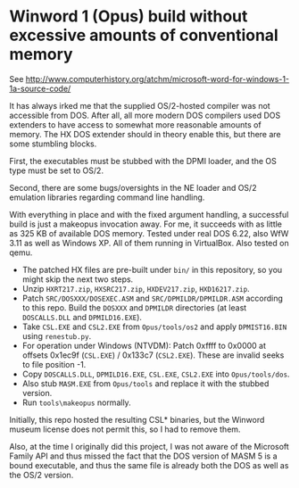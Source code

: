 # Winword 1 (Opus) build without excessive amounts of conventional memory

See http://www.computerhistory.org/atchm/microsoft-word-for-windows-1-1a-source-code/

It has always irked me that the supplied OS/2-hosted compiler was not accessible from DOS. After all, all more modern DOS compilers used DOS extenders to have access to somewhat more reasonable amounts of memory. The HX DOS extender should in theory enable this, but there are some stumbling blocks.

First, the executables must be stubbed with the DPMI loader, and the OS type must be set to OS/2.

Second, there are some bugs/oversights in the NE loader and OS/2 emulation libraries regarding command line handling.

With everything in place and with the fixed argument handling, a successful build is just a makeopus invocation away. For me, it succeeds with as little as 325 KB of available DOS memory. Tested under real DOS 6.22, also WfW 3.11 as well as Windows XP. All of them running in VirtualBox. Also tested on qemu.

- The patched HX files are pre-built under `bin/` in this repository, so you might skip the next two steps.
- Unzip `HXRT217.zip`, `HXSRC217.zip`, `HXDEV217.zip`, `HXD16217.zip`.
- Patch `SRC/DOSXXX/DOSEXEC.ASM` and `SRC/DPMILDR/DPMILDR.ASM` according to this repo. Build the `DOSXXX` and `DPMILDR` directories (at least `DOSCALLS.DLL` and `DPMILD16.EXE`).
- Take `CSL.EXE` and `CSL2.EXE` from `Opus/tools/os2` and apply `DPMIST16.BIN` using `renestub.py`.
- For operation under Windows (NTVDM): Patch 0xffff to 0x0000 at offsets 0x1ec9f (`CSL.EXE`) / 0x133c7 (`CSL2.EXE`). These are invalid seeks to file position -1.
- Copy `DOSCALLS.DLL`, `DPMILD16.EXE`, `CSL.EXE`, `CSL2.EXE` into `Opus/tools/dos`.
- Also stub `MASM.EXE` from `Opus/tools` and replace it with the stubbed version.
- Run `tools\makeopus` normally.

Initially, this repo hosted the resulting CSL* binaries, but the Winword museum license does not permit this, so I had to remove them.

Also, at the time I originally did this project, I was not aware of the Microsoft Family API and thus missed the fact that the DOS version of MASM 5 is a bound executable, and thus the same file is already both the DOS as well as the OS/2 version.
